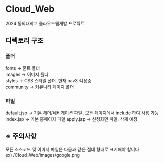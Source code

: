 # Cloud_Web
2024 동의대학교 클라우드웹개발 프로젝트

<h2>디렉토리 구조</h2>
<h3>폴더</h3>
fonts -> 폰트 폴더 <br>
images -> 이미지 폴더 <br>
styles -> CSS 스타일 폴더. 현재 nav3 적용중 <br>
community -> 커뮤니티 페이지 폴더 <br>
<h3>파일</h3>
default.jsp -> 기본 헤더/네비게이션 파일. 모든 페이지에서 include 하여 사용 가능 <br>
index.jsp -> 기본 홈페이지 파일
apply.jsp -> 신청화면 파일. 삭제 예정

<h2> ※ 주의사항 </h2>
모든 소스코드 및 이미지 파일은 다음과 같은 절대 형태로 표기해야 합니다 <br>
ex) /Cloud_Web/images/google.png
